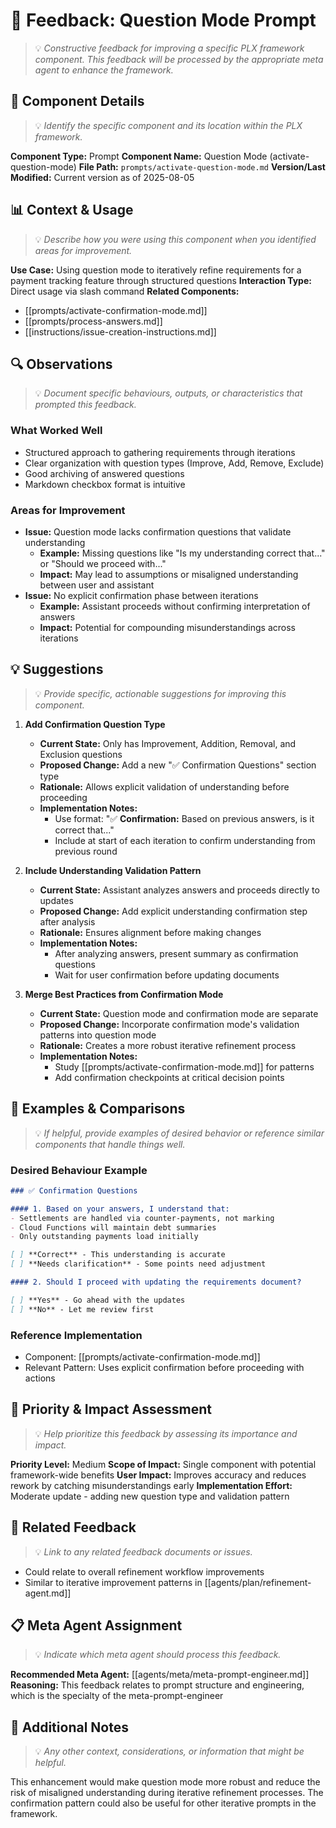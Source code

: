 # 📝 Feedback: Question Mode Prompt

> 💡 *Constructive feedback for improving a specific PLX framework component. This feedback will be processed by the appropriate meta agent to enhance the framework.*

## 🎯 Component Details
> 💡 *Identify the specific component and its location within the PLX framework.*

**Component Type:** Prompt
**Component Name:** Question Mode (activate-question-mode)
**File Path:** `prompts/activate-question-mode.md`
**Version/Last Modified:** Current version as of 2025-08-05

## 📊 Context & Usage
> 💡 *Describe how you were using this component when you identified areas for improvement.*

**Use Case:** Using question mode to iteratively refine requirements for a payment tracking feature through structured questions
**Interaction Type:** Direct usage via slash command
**Related Components:** 
- [[prompts/activate-confirmation-mode.md]]
- [[prompts/process-answers.md]]
- [[instructions/issue-creation-instructions.md]]

## 🔍 Observations
> 💡 *Document specific behaviours, outputs, or characteristics that prompted this feedback.*

### What Worked Well
- Structured approach to gathering requirements through iterations
- Clear organization with question types (Improve, Add, Remove, Exclude)
- Good archiving of answered questions
- Markdown checkbox format is intuitive

### Areas for Improvement
- **Issue:** Question mode lacks confirmation questions that validate understanding
  - **Example:** Missing questions like "Is my understanding correct that..." or "Should we proceed with..."
  - **Impact:** May lead to assumptions or misaligned understanding between user and assistant
- **Issue:** No explicit confirmation phase between iterations
  - **Example:** Assistant proceeds without confirming interpretation of answers
  - **Impact:** Potential for compounding misunderstandings across iterations

## 💡 Suggestions
> 💡 *Provide specific, actionable suggestions for improving this component.*

1. **Add Confirmation Question Type**
   - **Current State:** Only has Improvement, Addition, Removal, and Exclusion questions
   - **Proposed Change:** Add a new "✅ Confirmation Questions" section type
   - **Rationale:** Allows explicit validation of understanding before proceeding
   - **Implementation Notes:** 
     - Use format: "✅ **Confirmation:** Based on previous answers, is it correct that..."
     - Include at start of each iteration to confirm understanding from previous round

2. **Include Understanding Validation Pattern**
   - **Current State:** Assistant analyzes answers and proceeds directly to updates
   - **Proposed Change:** Add explicit understanding confirmation step after analysis
   - **Rationale:** Ensures alignment before making changes
   - **Implementation Notes:**
     - After analyzing answers, present summary as confirmation questions
     - Wait for user confirmation before updating documents

3. **Merge Best Practices from Confirmation Mode**
   - **Current State:** Question mode and confirmation mode are separate
   - **Proposed Change:** Incorporate confirmation mode's validation patterns into question mode
   - **Rationale:** Creates a more robust iterative refinement process
   - **Implementation Notes:**
     - Study [[prompts/activate-confirmation-mode.md]] for patterns
     - Add confirmation checkpoints at critical decision points

## 🎨 Examples & Comparisons
> 💡 *If helpful, provide examples of desired behavior or reference similar components that handle things well.*

### Desired Behaviour Example
```markdown
### ✅ Confirmation Questions

#### 1. Based on your answers, I understand that:
- Settlements are handled via counter-payments, not marking
- Cloud Functions will maintain debt summaries
- Only outstanding payments load initially

[ ] **Correct** - This understanding is accurate
[ ] **Needs clarification** - Some points need adjustment

#### 2. Should I proceed with updating the requirements document?

[ ] **Yes** - Go ahead with the updates
[ ] **No** - Let me review first
```

### Reference Implementation
- Component: [[prompts/activate-confirmation-mode.md]]
- Relevant Pattern: Uses explicit confirmation before proceeding with actions

## 🚀 Priority & Impact Assessment
> 💡 *Help prioritize this feedback by assessing its importance and impact.*

**Priority Level:** Medium
**Scope of Impact:** Single component with potential framework-wide benefits
**User Impact:** Improves accuracy and reduces rework by catching misunderstandings early
**Implementation Effort:** Moderate update - adding new question type and validation pattern

## 🔗 Related Feedback
> 💡 *Link to any related feedback documents or issues.*

- Could relate to overall refinement workflow improvements
- Similar to iterative improvement patterns in [[agents/plan/refinement-agent.md]]

## 📋 Meta Agent Assignment
> 💡 *Indicate which meta agent should process this feedback.*

**Recommended Meta Agent:** [[agents/meta/meta-prompt-engineer.md]]
**Reasoning:** This feedback relates to prompt structure and engineering, which is the specialty of the meta-prompt-engineer

## 📝 Additional Notes
> 💡 *Any other context, considerations, or information that might be helpful.*

This enhancement would make question mode more robust and reduce the risk of misaligned understanding during iterative refinement processes. The confirmation pattern could also be useful for other iterative prompts in the framework.